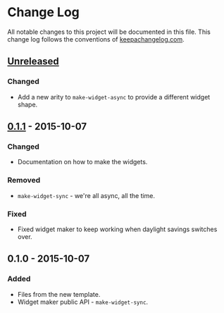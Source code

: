 # Change Log
All notable changes to this project will be documented in this file. This change log follows the conventions of [keepachangelog.com](http://keepachangelog.com/).

## [Unreleased][unreleased]
### Changed
- Add a new arity to `make-widget-async` to provide a different widget shape.

## [0.1.1] - 2015-10-07
### Changed
- Documentation on how to make the widgets.

### Removed
- `make-widget-sync` - we're all async, all the time.

### Fixed
- Fixed widget maker to keep working when daylight savings switches over.

## 0.1.0 - 2015-10-07
### Added
- Files from the new template.
- Widget maker public API - `make-widget-sync`.

[unreleased]: https://github.com/your-name/eulinyo/compare/0.1.1...HEAD
[0.1.1]: https://github.com/your-name/eulinyo/compare/0.1.0...0.1.1
